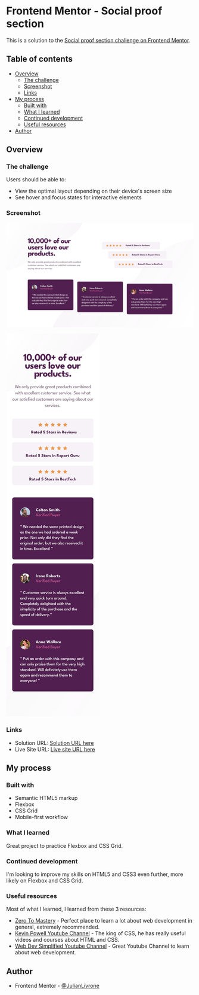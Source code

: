 # Frontend Mentor - Social proof section

This is a solution to the [Social proof section challenge on Frontend Mentor](https://www.frontendmentor.io/challenges/social-proof-section-6e0qTv_bA).

## Table of contents

- [Overview](#overview)
  - [The challenge](#the-challenge)
  - [Screenshot](#screenshot)
  - [Links](#links)
- [My process](#my-process)
  - [Built with](#built-with)
  - [What I learned](#what-i-learned)
  - [Continued development](#continued-development)
  - [Useful resources](#useful-resources)
- [Author](#author)

## Overview

### The challenge

Users should be able to:

- View the optimal layout depending on their device's screen size
- See hover and focus states for interactive elements

### Screenshot

![](./design/desktop-design.jpg)

![](./design/mobile-design.jpg)

### Links

- Solution URL: [Solution URL here](https://github.com/JulianLivrone/Social-proof-section)
- Live Site URL: [Live site URL here](https://julianlivrone.github.io/Social-proof-section/)

## My process

### Built with

- Semantic HTML5 markup
- Flexbox
- CSS Grid
- Mobile-first workflow

### What I learned

Great project to practice Flexbox and CSS Grid.

### Continued development

I'm looking to improve my skills on HTML5 and CSS3 even further, more likely on Flexbox and CSS Grid.

### Useful resources

Most of what I learned, I learned from these 3 resources:

- [Zero To Mastery](https://zerotomastery.io/) - Perfect place to learn a lot about web development in general, extremely recommended.
- [Kevin Powell Youtube Channel](https://www.youtube.com/kepowob) - The king of CSS, he has really useful videos and courses about HTML and CSS.
- [Web Dev Simplified Youtube Channel](https://www.youtube.com/c/WebDevSimplified/videos) - Great Youtube Channel to learn about web development.

## Author

- Frontend Mentor - [@JulianLivrone](https://www.frontendmentor.io/profile/JulianLivrone)
